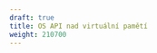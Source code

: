 ```yaml
---
draft: true
title: OS API nad virtuální pamětí
weight: 210700
---
```


<!-- 
Operační systémy skrz funkce OS API / syscalls umožňují programům:

- **vyžádat si další virtuální paměť**
- **vrátit již nepotřebnou virtuální paměti**

## Vyžádání virtuální paměti

- Pro vyžádání paměti proces zavolá funkci OS API (nebo syscall) pro to určenou a při zavolání této funkce musí uvést **požadovaný počet bajtů**.
- Na obrázku níže je požadavek na 4 bajty.
- OS API ve virtuální paměti najde **souvislý blok paměti** [^s] který procesu přiřadí v user space.
- A následně na požadavek procesu odpoví **adresou na první bajt virtuální paměti**.

{{< figure align=center width=700 src="../prideleni.png" title="Vyžádání virtuální paměti" >}}

## Vrácení virtuální paměti

Jakmile se proces rozhodne, že nějaký kus paměti již dále nepotřebuje tak jej může uvolnit zavoláním další OS API funkce.

V tomto případě proces zavolá funkci, které předá **adresu prvního 


[^s]: *Souvislý = adresy jednotlivých bajtů jdou za sebou.*
-- >